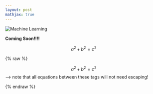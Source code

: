 ```yaml
---
layout: post
mathjax: true
---
```



![Machine Learning]({{site.baseurl}}/images/LR.png)

**Coming Soon!!!!**

$$a^2 + b^2 = c^2$$

 {% raw %} 
 	
$$a^2 + b^2 = c^2$$--> note that all equations between these tags will not need escaping!	

 {% endraw %} 
